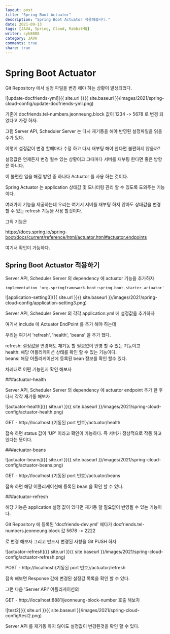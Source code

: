 ```yaml
---
layout: post
title: "Spring Boot Actuator"
description: "Spring Boot Actuator 적용해봅시다."
date: 2021-09-13
tags: [JAVA, Spring, Cloud, RabbitMQ]
writer: syh8088
category: JAVA
comments: true
share: true
---
```

# Spring Boot Actuator
Git Repository 에서 설정 파일을 변경 해야 하는 상황이 발생되었다.

![update-docfriends-yml]({{ site.url }}{{ site.baseurl }}/images/2021/spring-cloud-config/update-docfriends-yml.png)

기존에 docfriends.tel-numbers.jeonneung.block 값이 1234 -> 5678 로 변경 되었다고 가정 하자.

그럼 Server API, Scheduler Server 는 다시 재기동을 해야 반영된 설정파일을 읽을수가 있다.

이렇게 설정값이 변경 할때마다 수정 하고 다시 재부팅 해야 한다면 불편하지 않을까?

설정값은 언제든지 변경 될수 있는 상황이고 그때마다 서버를 재부팅 한다면 좋은 방향은 아니다.

이 불편한 일을 해결 방안 중 하나다 Actuator 를 사용 하는 것이다.

Spring Actuator 는 application 상태값 및 모니터링 관리 할 수 있도록 도와주는 기능이다.

여러가지 기능을 제공하는데 우리는 여기서 서버를 재부팅 하지 않아도 상태값을 변경 할 수 있는 refresh 기능을 사용 할것이다.

그외 기능은

https://docs.spring.io/spring-boot/docs/current/reference/html/actuator.html#actuator.endpoints

여기서 확인이 가능하다.

## Spring Boot Actuator 적용하기

Server API, Scheduler Server 의 dependency 에 actuator 기능을 추가하자

`implementation 'org.springframework.boot:spring-boot-starter-actuator'`

![application-setting3]({{ site.url }}{{ site.baseurl }}/images/2021/spring-cloud-config/application-setting3.png)

Server API, Scheduler Server 의 각각 application.yml 에 설정값을 추가하자

여기서 include  에 Actuator EndPoint 를 추가 해야 하는데

우리는 여기서 'refresh', 'health', 'beans' 을 추가 했다.

refresh: 설정값을 변경해도 재기동 할 필요없이 반영 할 수 있는 기능이고<br>
health: 해당 어플리케이션 상태를 확인 할 수 있는 기능이다.<br>
beans: 해당 어플리케이션에 등록된 bean 정보를 확인 할수 있다.

차례대로 어떤 기능인지 확인 해보자

###actuator-health

Server API, Scheduler Server 의 dependency 에 actuator endpoint 추가 한 후 다시 각각 재기동 해보자

![actuator-health]({{ site.url }}{{ site.baseurl }}/images/2021/spring-cloud-config/actuator-health.png)

GET - http://localhost:{기동된 port 번호}/actuator/health

접속 하면 status 값이 'UP' 이라고 확인이 가능하다. 즉 서버가 정상적으로 작동 하고 있다는 뜻이다.

###actuator-beans

![actuator-beans]({{ site.url }}{{ site.baseurl }}/images/2021/spring-cloud-config/actuator-beans.png)

GET - http://localhost:{기동된 port 번호}/actuator/beans

접속 하면 해당 어플리케이션에 등록된 bean 을 확인 할 수 있다.

###actuator-refresh

해당 기능은 application 설정 값이 있다면 재기동 할 필요없이 반영될 수 있는 기능이다.

Git Repository 에 등록된 'docfriends-dev.yml' 에다가 docfriends.tel-numbers.jeonneung.block 값 5678 -> 2222

로 변경 해보자 그리고 반드시 변경된 사항을 Git PUSH 하자

![actuator-refresh]({{ site.url }}{{ site.baseurl }}/images/2021/spring-cloud-config/actuator-refresh.png)

POST - http://localhost:{기동된 port 번호}/actuator/refresh

접속 해보면 Response 값에 변경된 설정값 목록을 확인 할 수 있다.

그런 다음 'Server API' 어플리케이션의

GET - http://localhost:8881/jeonneung-block-number 호출 해보자

![test2]({{ site.url }}{{ site.baseurl }}/images/2021/spring-cloud-config/test2.png)

Server API 를 재기동 하지 않아도 설정값이 변경된것을 확인 할 수 있다.
